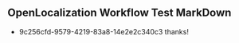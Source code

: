 ## OpenLocalization Workflow Test MarkDown
* 9c256cfd-9579-4219-83a8-14e2e2c340c3 
thanks!<!--HONumber=Mar16_HO3-->
